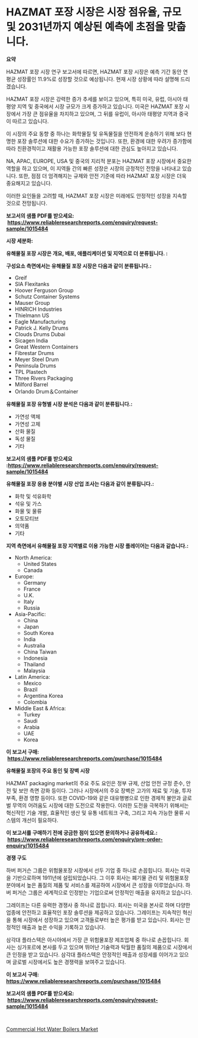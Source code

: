 <p><h1>HAZMAT 포장 시장은 시장 점유율, 규모 및 2031년까지 예상된 예측에 초점을 맞춥니다.</h1></p><p><strong>요약</strong></p>
<p><p>HAZMAT 포장 시장 연구 보고서에 따르면, HAZMAT 포장 시장은 예측 기간 동안 연평균 성장률인 11.9%로 성장할 것으로 예상됩니다. 현재 시장 상황에 따라 설명해 드리겠습니다.</p><p>HAZMAT 포장 시장은 강력한 증가 추세를 보이고 있으며, 특히 미국, 유럽, 아시아 태평양 지역 및 중국에서 시장 규모가 크게 증가하고 있습니다. 미국은 HAZMAT 포장 시장에서 가장 큰 점유율을 차지하고 있으며, 그 뒤를 유럽이, 아시아 태평양 지역과 중국이 따르고 있습니다.</p><p>이 시장의 주요 동향 중 하나는 화학물질 및 유독물질을 안전하게 운송하기 위해 보다 현명한 포장 솔루션에 대한 수요가 증가하는 것입니다. 또한, 환경에 대한 우려가 증가함에 따라 친환경적이고 재활용 가능한 포장 솔루션에 대한 관심도 높아지고 있습니다.</p><p>NA, APAC, EUROPE, USA 및 중국의 지리적 분포는 HAZMAT 포장 시장에서 중요한 역할을 하고 있으며, 이 지역들 간의 빠른 성장은 시장의 긍정적인 전망을 나타내고 있습니다. 또한, 점점 더 엄격해지는 규제와 안전 기준에 따라 HAZMAT 포장 시장은 더욱 중요해지고 있습니다.</p><p>이러한 요인들을 고려할 때, HAZMAT 포장 시장은 미래에도 안정적인 성장을 지속할 것으로 전망됩니다.</p></p>
<p><strong>보고서의 샘플 PDF를 받으세요: &nbsp;<a href="https://www.reliableresearchreports.com/enquiry/request-sample/1015484">https://www.reliableresearchreports.com/enquiry/request-sample/1015484</a></strong></p>
<p><strong>시장 세분화:</strong></p>
<p><strong> 유해물질 포장 시장은 개요, 배포, 애플리케이션 및 지역으로 더 분류됩니다. :</strong></p>
<p><strong>구성요소 측면에서는 유해물질 포장 시장은 다음과 같이 분류됩니다.:</strong></p>
<p><ul><li>Greif</li><li>SIA Flexitanks</li><li>Hoover Ferguson Group</li><li>Schutz Container Systems</li><li>Mauser Group</li><li>HINRICH Industries</li><li>Thielmann US</li><li>Eagle Manufacturing</li><li>Patrick J. Kelly Drums</li><li>Clouds Drums Dubai</li><li>Sicagen India</li><li>Great Western Containers</li><li>Fibrestar Drums</li><li>Meyer Steel Drum</li><li>Peninsula Drums</li><li>TPL Plastech</li><li>Three Rivers Packaging</li><li>Milford Barrel</li><li>Orlando Drum＆Container</li></ul></p>
<p><strong> 유해물질 포장 유형별 시장 분석은 다음과 같이 분류됩니다.:</strong></p>
<p><ul><li>가연성 액체</li><li>가연성 고체</li><li>산화 물질</li><li>독성 물질</li><li>기타</li></ul></p>
<p><strong>보고서의 샘플 PDF를 받으세요 :<a href="https://www.reliableresearchreports.com/enquiry/request-sample/1015484">https://www.reliableresearchreports.com/enquiry/request-sample/1015484</a></strong></p>
<p><strong> 유해물질 포장 응용 분야별 시장 산업 조사는 다음과 같이 분류됩니다.:</strong></p>
<p><ul><li>화학 및 석유화학</li><li>석유 및 가스</li><li>화물 및 물류</li><li>오토모티브</li><li>의약품</li><li>기타</li></ul></p>
<p><strong>지역 측면에서 유해물질 포장 지역별로 이용 가능한 시장 플레이어는 다음과 같습니다.:</strong></p>
<p><ul>
    <li>
        North America:
        <ul>
            <li>United States</li>
            <li>Canada</li>
        </ul>
    </li>
    <li>
        Europe:
        <ul>
            <li>Germany</li>
            <li>France</li>
            <li>U.K.</li>
            <li>Italy</li>
            <li>Russia</li>
        </ul>
    </li>
    <li>
        Asia-Pacific:
        <ul>
            <li>China</li>
            <li>Japan</li>
            <li>South Korea</li>
            <li>India</li>
            <li>Australia</li>
            <li>China Taiwan</li>
            <li>Indonesia</li>
            <li>Thailand</li>
            <li>Malaysia</li>
        </ul>
    </li>
    <li>
        Latin America:
        <ul>
            <li>Mexico</li>
            <li>Brazil</li>
            <li>Argentina Korea</li>
            <li>Colombia</li>
        </ul>
    </li>
    <li>
        Middle East & Africa:
        <ul>
            <li>Turkey</li>
            <li>Saudi</li>
            <li>Arabia</li>
            <li>UAE</li>
            <li>Korea</li>
        </ul>
    </li>
    </ul></p>
<p><strong>이 보고서 구매: &nbsp;<a href="https://www.reliableresearchreports.com/purchase/1015484">https://www.reliableresearchreports.com/purchase/1015484</a></strong></p>
<p><strong>유해물질 포장의 주요 동인 및 장벽 시장</strong></p>
<p><p>HAZMAT packaging market의 주요 주도 요인은 정부 규제, 산업 안전 규정 준수, 안전 및 보안 측면 강화 등이다. 그러나 시장에서의 주요 장벽은 고가의 재료 및 기술, 투자 부족, 환경 영향 등이다. 또한 COVID-19와 같은 대유행병으로 인한 경제적 불안과 글로벌 무역의 어려움도 시장에 대한 도전으로 작용한다. 이러한 도전을 극복하기 위해서는 혁신적인 기술 개발, 효율적인 생산 및 유통 네트워크 구축, 그리고 지속 가능한 물류 시스템의 개선이 필요하다.</p></p>
<p><strong>이 보고서를 구매하기 전에 궁금한 점이 있으면 문의하거나 공유하세요.: &nbsp;<a href="https://www.reliableresearchreports.com/enquiry/pre-order-enquiry/1015484">https://www.reliableresearchreports.com/enquiry/pre-order-enquiry/1015484</a></strong></p>
<p><strong>경쟁 구도</strong></p>
<p><p>하버 퍼거슨 그룹은 위험물포장 시장에서 선두 기업 중 하나로 손꼽힙니다. 회사는 미국을 기반으로하며 1911년에 설립되었습니다. 그 이후 회사는 폐기물 관리 및 위험물포장 분야에서 높은 품질의 제품 및 서비스를 제공하여 시장에서 큰 성장을 이루었습니다. 하버 퍼거슨 그룹은 세계적으로 인정받는 기업으로써 안정적인 매출을 유지하고 있습니다.</p><p>그레이프는 다른 유력한 경쟁사 중 하나로 꼽힙니다. 회사는 미국을 본사로 하며 다양한 업종에 안전하고 효율적인 포장 솔루션을 제공하고 있습니다. 그레이프는 지속적인 혁신을 통해 시장에서 성장하고 있으며 고객들로부터 높은 평가를 받고 있습니다. 회사는 안정적인 매출과 높은 수익을 기록하고 있습니다.</p><p>삼각대 플라스텍은 아시아에서 가장 큰 위험물포장 제조업체 중 하나로 손꼽힙니다. 회사는 싱가포르에 본사를 두고 있으며 뛰어난 기술력과 탁월한 품질의 제품으로 시장에서 큰 인정을 받고 있습니다. 삼각대 플라스텍은 안정적인 매출과 성장세를 이어가고 있으며 글로벌 시장에서도 높은 경쟁력을 보여주고 있습니다.</p></p>
<p><strong>이 보고서 구매: &nbsp; <a href="https://www.reliableresearchreports.com/purchase/1015484">https://www.reliableresearchreports.com/purchase/1015484</a></strong></p>
<p><strong>보고서의 샘플 PDF를 받으세요: &nbsp;<a href="https://www.reliableresearchreports.com/enquiry/request-sample/1015484">https://www.reliableresearchreports.com/enquiry/request-sample/1015484</a></strong><strong></strong></p>
<p>&nbsp;</p>
<p><p><a href="https://view.publitas.com/reportprime-1/commercial-hot-water-boilers-market-size-share-trends-analysis-report-by-material-by-type-by-end-user-by-region-and-segment-forecasts-2024-2031/">Commercial Hot Water Boilers Market</a></p></p>